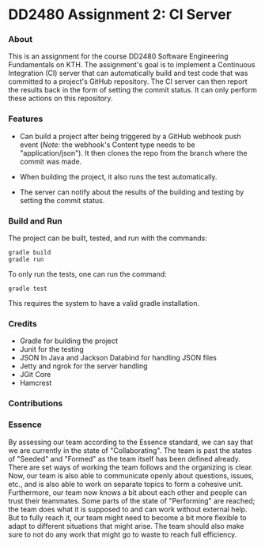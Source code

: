 # DD2480 Assignment 2: CI Server

### About

This is an assignment for the course DD2480 Software Engineering Fundamentals on KTH. The assignment's goal is to implement a Continuous Integration (CI) server that can automatically build and test code that was committed to a project's GitHub repository. The CI server can then report the results back in the form of setting the commit status. It can only perform these actions on this repository.

### Features

* Can build a project after being triggered by a GitHub webhook push event (*Note:* the webhook's Content type needs to be "application/json"). It then clones the repo from the branch where the commit was made.

* When building the project, it also runs the test automatically.

* The server can notify about the results of the building and testing by setting the commit status.


### Build and Run

The project can be built, tested, and run with the commands:

```
gradle build
gradle run
```

To only run the tests, one can run the command:

```
gradle test
```

This requires the system to have a valid gradle installation.

### Credits

* Gradle for building the project
* Junit for the testing
* JSON In Java and Jackson Databind for handling JSON files
* Jetty and ngrok for the server handling
* JGit Core
* Hamcrest

### Contributions



### Essence

By assessing our team according to the Essence standard, we can say that we are currently in the state of "Collaborating". The team is past the states of "Seeded" and "Formed" as the team itself has been defined already. There are set ways of working the team follows and the organizing is clear. Now, our team is also able to communicate openly about questions, issues, etc., and is also able to work on separate topics to form a cohesive unit. Furthermore, our team now knows a bit about each other and people can trust their teammates. Some parts of the state of "Performing" are reached; the team does what it is supposed to and can work without external help. But to fully reach it, our team might need to become a bit more flexible to adapt to different situations that might arise. The team should also make sure to not do any work that might go to waste to reach full efficiency.
